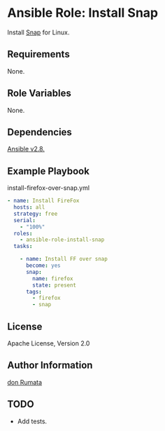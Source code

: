 Ansible Role: Install Snap
===================================================

Install [Snap](https://snapcraft.io/) for Linux.

Requirements
------------

None.

Role Variables
--------------

None.

Dependencies
------------

[Ansible v2.8.](https://docs.ansible.com/ansible/latest/modules/snap_module.html)

Example Playbook
----------------

install-firefox-over-snap.yml
```yml
- name: Install FireFox
  hosts: all
  strategy: free
  serial:
    - "100%"
  roles:
    - ansible-role-install-snap
  tasks:

    - name: Install FF over snap
      become: yes
      snap:
        name: firefox
        state: present
      tags:
        - firefox
        - snap
```


License
-------

Apache License, Version 2.0

Author Information
------------------

[don Rumata](https://github.com/don-rumata)

TODO
----
  - Add tests.
